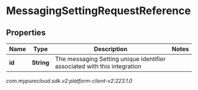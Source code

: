 # MessagingSettingRequestReference


## Properties

| Name | Type | Description | Notes |
| ------------ | ------------- | ------------- | ------------- |
| **id** | **String** | The messaging Setting unique identifier associated with this integration |  |




_com.mypurecloud.sdk.v2:platform-client-v2:223.1.0_
